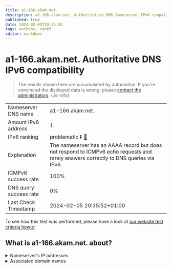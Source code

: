 ```yaml
---
title: a1-166.akam.net.
description: a1-166.akam.net. Authoritative DNS Nameserver IPv6 compatibility
published: true
date: 2024-02-05T19:35:52
tags: authdns, rank5
editor: markdown
---
```


# a1-166.akam.net. Authoritative DNS IPv6 compatibility

> The results shown here are accumulated by automation. If you're convinced the displayed data is wrong, please [contact the administrators](/howto/chat). 
{.is-info}




|   |   |
| - | - |
| Nameserver DNS name | a1-166.akam.net.
| Amount IPv6 address | 1
| IPv6 ranking | problematic :arrow_double_down: [🔗](/howto/ranking) |
| Explanation | The nameserver has an AAAA record but does not respond to ICMPv6 echo requests and rarely answers correctly to DNS queries via IPv6. |
| ICMPv6 success rate | 100%|
| DNS query success rate | 0% |
| Last Check Timestamp | 2024-02-05 20:35:52+01:00 |

To see how this test was performed, please have a look at [our website test criteria howto](/howto/testcriteria/authdns)!


## What is a1-166.akam.net. about?




<details>
<summary>Nameserver's IP addresses</summary>

2600:1401:2::a6

</details>



<details>
<summary>Associated domain names</summary>

www.bbva.com

</details>
